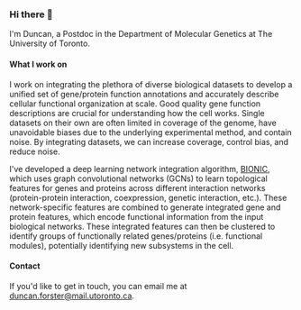 ### Hi there 👋

I'm Duncan, a Postdoc in the Department of Molecular Genetics at The University of Toronto. 

#### What I work on

I work on integrating the plethora of diverse biological datasets to develop a unified set of gene/protein function annotations and accurately describe cellular functional organization at scale. Good quality gene function descriptions are crucial for understanding how the cell works. Single datasets on their own are often limited in coverage of the genome, have unavoidable biases due to the underlying experimental method, and contain noise. By integrating datasets, we can increase coverage, control bias, and reduce noise.

I've developed a deep learning network integration algorithm, [BIONIC](https://github.com/bowang-lab/BIONIC), which uses graph convolutional networks (GCNs) to learn topological features for genes and proteins across different interaction networks (protein-protein interaction, coexpression, genetic interaction, etc.). These network-specific features are combined to generate integrated gene and protein features, which encode functional information from the input biological networks. These integrated features can then be clustered to identify groups of functionally related genes/proteins (i.e. functional modules), potentially identifying new subsystems in the cell.

#### Contact
If you'd like to get in touch, you can email me at duncan.forster@mail.utoronto.ca.

<!--
**duncster94/duncster94** is a ✨ _special_ ✨ repository because its `README.md` (this file) appears on your GitHub profile.

Here are some ideas to get you started:

- 🔭 I’m currently working on ...
- 🌱 I’m currently learning ...
- 👯 I’m looking to collaborate on ...
- 🤔 I’m looking for help with ...
- 💬 Ask me about ...
- 📫 How to reach me: ...
- 😄 Pronouns: ...
- ⚡ Fun fact: ...
-->
